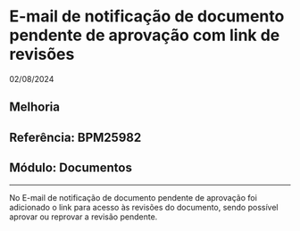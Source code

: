 # E-mail de notificação de documento pendente de aprovação com link de revisões
02/08/2024
## Melhoria
## Referência: BPM25982
## Módulo: Documentos
***

No E-mail de notificação de documento pendente de aprovação foi adicionado o link para acesso às revisões do documento, sendo possível aprovar ou reprovar a revisão pendente.
